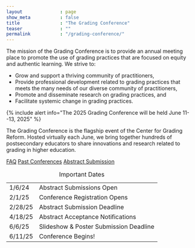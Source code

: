 ```yaml
---
layout              : page
show_meta           : false
title               : "The Grading Conference"
teaser              : ""
permalink           : "/grading-conference/"
---
```

The mission of the Grading Conference is to provide an annual meeting place to promote the use of grading practices that are focused on equity and authentic learning. We strive to: 
- Grow and support a thriving community of practitioners, 
- Provide professional development related to grading practices that meets the many needs of our diverse community of practitioners,
- Promote and disseminate research on grading practices, and
- Facilitate systemic change in grading practices.


{% include alert info="The 2025 Grading Conference will be held June 11--13, 2025" %}

The Grading Conference is the flagship event of the Center for Grading Reform.
Hosted virtually each June, we bring together hundreds of postsecondary educators to share innovations and
research related to grading in higher education.


<div class="button-group align-spaced">
        <a class="button small radius r15" href="/conference-faq/">FAQ</a>
        <a class="button small radius r15" href="../past-conferences/">Past Conferences</a>
        <a class="button small radius" href="/submission-information/">Abstract Submission</a>
</div>


<table align="center">
<caption>Important Dates</caption>
<tr>
<td>1/6/24</td>
<td>Abstract Submissions Open</td>
</tr>
<tr>
<td>2/1/25</td>
<td>Conference Registration Opens</td>
</tr>
<tr>
<td>2/28/25</td>
<td>Abstract Submission Deadline</td>
</tr>
<tr>
<td>4/18/25</td>
<td>Abstract Acceptance Notifications</td>
</tr>
<tr>
<td>6/6/25</td>
<td>Slideshow & Poster Submission Deadline</td>
</tr>
<tr>
<td>6/11/25</td>
<td>Conference Begins!</td>
</tr>
</table>